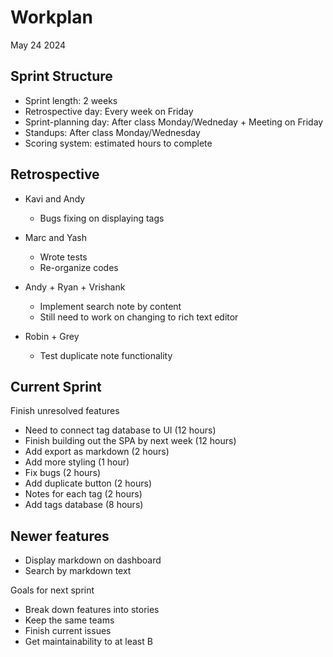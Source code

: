 # Workplan

May 24 2024

## Sprint Structure

- Sprint length: 2 weeks
- Retrospective day: Every week on Friday
- Sprint-planning day: After class Monday/Wedneday + Meeting on Friday
- Standups: After class Monday/Wednesday
- Scoring system: estimated hours to complete

## Retrospective

- Kavi and Andy

  - Bugs fixing on displaying tags

- Marc and Yash

  - Wrote tests
  - Re-organize codes

- Andy + Ryan + Vrishank

  - Implement search note by content
  - Still need to work on changing to rich text editor

- Robin + Grey
  
  - Test duplicate note functionality

## Current Sprint

Finish unresolved features

- Need to connect tag database to UI (12 hours)
- Finish building out the SPA by next week (12 hours)
- Add export as markdown (2 hours)
- Add more styling (1 hour)
- Fix bugs (2 hours)
- Add duplicate button (2 hours)
- Notes for each tag (2 hours)
- Add tags database (8 hours)

## Newer features

- Display markdown on dashboard
- Search by markdown text

Goals for next sprint

- Break down features into stories
- Keep the same teams
- Finish current issues
- Get maintainability to at least B
